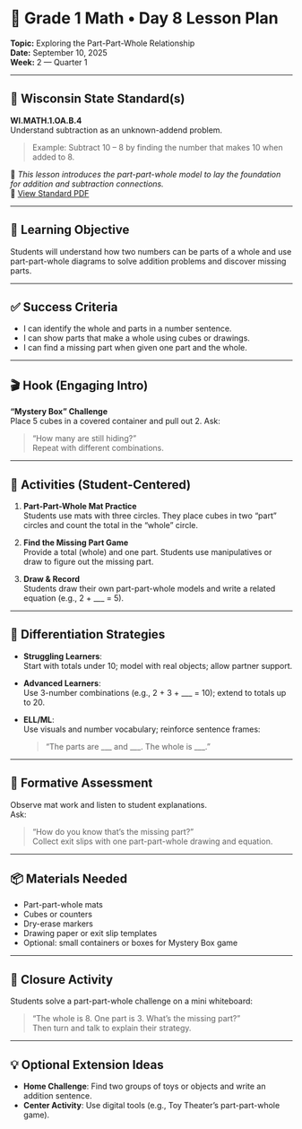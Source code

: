 
# 📘 Grade 1 Math • Day 8 Lesson Plan  
**Topic:** Exploring the Part-Part-Whole Relationship  
**Date:** September 10, 2025  
**Week:** 2 — Quarter 1

---

## 🧩 Wisconsin State Standard(s)  
**WI.MATH.1.OA.B.4**  
Understand subtraction as an unknown-addend problem.  
> Example: Subtract 10 – 8 by finding the number that makes 10 when added to 8.

📝 *This lesson introduces the part-part-whole model to lay the foundation for addition and subtraction connections.*  
🔗 [View Standard PDF](https://dpi.wi.gov/sites/default/files/imce/standards/New%20pdfs/Math%20Standards%202020%20-%20Grade%201.pdf)

---

## 🎯 Learning Objective  
Students will understand how two numbers can be parts of a whole and use part-part-whole diagrams to solve addition problems and discover missing parts.

---

## ✅ Success Criteria  
- I can identify the whole and parts in a number sentence.  
- I can show parts that make a whole using cubes or drawings.  
- I can find a missing part when given one part and the whole.

---

## 🎬 Hook (Engaging Intro)  
**“Mystery Box” Challenge**  
Place 5 cubes in a covered container and pull out 2. Ask:  
> “How many are still hiding?”  
Repeat with different combinations.

---

## 🎲 Activities (Student-Centered)

1. **Part-Part-Whole Mat Practice**  
   Students use mats with three circles. They place cubes in two “part” circles and count the total in the “whole” circle.

2. **Find the Missing Part Game**  
   Provide a total (whole) and one part. Students use manipulatives or draw to figure out the missing part.

3. **Draw & Record**  
   Students draw their own part-part-whole models and write a related equation (e.g., 2 + ___ = 5).

---

## 🧩 Differentiation Strategies

- **Struggling Learners**:  
  Start with totals under 10; model with real objects; allow partner support.

- **Advanced Learners**:  
  Use 3-number combinations (e.g., 2 + 3 + ___ = 10); extend to totals up to 20.

- **ELL/ML**:  
  Use visuals and number vocabulary; reinforce sentence frames:  
  > “The parts are ___ and ___. The whole is ___.”

---

## 📝 Formative Assessment  
Observe mat work and listen to student explanations.  
Ask:  
> “How do you know that’s the missing part?”  
Collect exit slips with one part-part-whole drawing and equation.

---

## 📦 Materials Needed  
- Part-part-whole mats  
- Cubes or counters  
- Dry-erase markers  
- Drawing paper or exit slip templates  
- Optional: small containers or boxes for Mystery Box game

---

## 🧠 Closure Activity  
Students solve a part-part-whole challenge on a mini whiteboard:  
> “The whole is 8. One part is 3. What’s the missing part?”  
Then turn and talk to explain their strategy.

---

## 💡 Optional Extension Ideas  
- **Home Challenge**: Find two groups of toys or objects and write an addition sentence.  
- **Center Activity**: Use digital tools (e.g., Toy Theater’s part-part-whole game).
